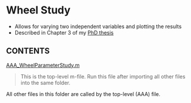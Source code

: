 # Wheel Study
- Allows for varying two independent variables and plotting the results
- Described in Chapter 3 of my [PhD thesis](../Thesis/Thesis_AustinLines_FINAL.pdf)


## CONTENTS
[AAA_WheelParameterStudy.m](./AAA_WheelParameterStudy.m)
> This is the top-level m-file. Run this file after importing all other files into the same folder.

All other files in this folder are called by the top-level (AAA) file.
